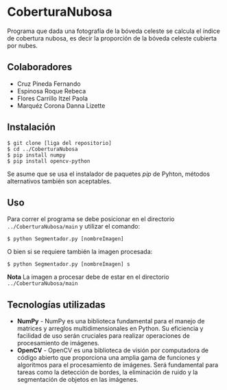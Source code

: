 # CoberturaNubosa
Programa que dada una fotografía de la bóveda celeste se calcula el índice de cobertura nubosa, es decir la proporción de la bóveda celeste cubierta por nubes.

## Colaboradores
* Cruz Pineda Fernando
* Espinosa Roque Rebeca
* Flores Carrillo Itzel Paola
* Marquéz Corona Danna Lizette

## Instalación 
```
$ git clone [liga del repositorio]
$ cd ../CoberturaNubosa
$ pip install numpy
$ pip install opencv-python
```
Se asume que se usa el instalador de paquetes *pip* de Pyhton, métodos alternativos también son aceptables.

## Uso 
Para correr el programa se debe posicionar en el directorio ```../CoberturaNubosa/main``` y utilizar el comando:
```
$ python Segmentador.py [nombreImagen]
```
O bien si se requiere también la imagen procesada:
```
$ python Segmentador.py [nombreImagen] s
```
**Nota** La imagen a procesar debe de estar en el directorio ```../CoberturaNubosa/main```

## Tecnologías utilizadas
* **NumPy** - NumPy es una biblioteca fundamental para el manejo de matrices y arreglos multidimensionales en Python. Su eficiencia y facilidad de uso serán cruciales para realizar operaciones de procesamiento de imágenes.
* **OpenCV** - OpenCV es una biblioteca de visión por computadora de código abierto que proporciona una amplia gama de funciones y algoritmos para el procesamiento de imágenes. Será fundamental para tareas como la
detección de bordes, la eliminación de ruido y la segmentación de objetos en las imágenes. 
